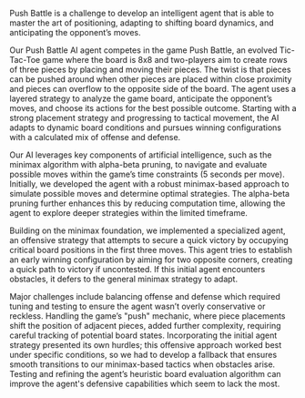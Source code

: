 Push Battle is a challenge to develop an intelligent agent that is able to master the art of positioning, adapting to shifting board dynamics, and anticipating the opponent’s moves.

Our Push Battle AI agent competes in the game Push Battle, an evolved Tic-Tac-Toe game where the board is 8x8 and two-players aim to create rows of three pieces by placing and moving their pieces. The twist is that pieces can be pushed around when other pieces are placed within close proximity and pieces can overflow to the opposite side of the board. The agent uses a layered strategy to analyze the game board, anticipate the opponent’s moves, and choose its actions for the best possible outcome. Starting with a strong placement strategy and progressing to tactical movement, the AI adapts to dynamic board conditions and pursues winning configurations with a calculated mix of offense and defense.

Our AI leverages key components of artificial intelligence, such as the minimax algorithm with alpha-beta pruning, to navigate and evaluate possible moves within the game’s time constraints (5 seconds per move). Initially, we developed the agent with a robust minimax-based approach to simulate possible moves and determine optimal strategies. The alpha-beta pruning further enhances this by reducing computation time, allowing the agent to explore deeper strategies within the limited timeframe.

Building on the minimax foundation, we implemented a specialized agent, an offensive strategy that attempts to secure a quick victory by occupying critical board positions in the first three moves. This agent tries to establish an early winning configuration by aiming for two opposite corners, creating a quick path to victory if uncontested. If this initial agent encounters obstacles, it defers to the general minimax strategy to adapt.

Major challenges include balancing offense and defense which required tuning and testing to ensure the agent wasn’t overly conservative or reckless. Handling the game’s "push" mechanic, where piece placements shift the position of adjacent pieces, added further complexity, requiring careful tracking of potential board states. Incorporating the initial agent strategy presented its own hurdles; this offensive approach worked best under specific conditions, so we had to develop a fallback that ensures smooth transitions to our minimax-based tactics when obstacles arise. Testing and refining the agent’s heuristic board evaluation algorithm can improve the agent's defensive capabilities which seem to lack the most.
